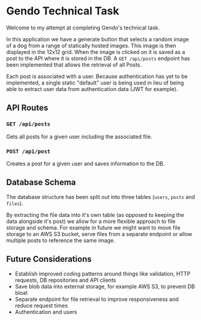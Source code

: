 # Gendo Technical Task

Welcome to my attempt at completing Gendo's technical task.

In this application we have a generate button that selects a random image of a
dog from a range of statically hosted images. This image is then displayed in
the 12x12 grid. When the image is clicked on it is saved as a post to the API
where it is stored in the DB. A `GET /api/posts` endpoint has been implemented
that allows the retrieval of all Posts.

Each post is associated with a user. Because authentication has yet to be
implemented, a single static "default" user is being used in lieu of being able
to extract user data from authentication data (JWT for example).

## API Routes

### `GET /api/posts`

Gets all posts for a given user including the associated file.

### `POST /api/post`

Creates a post for a given user and saves information to the DB.

## Database Schema

The database structure has been split out into three tables (`users`, `posts`
and `files`).

By extracting the file data into it's own table (as opposed to keeping the data
alongside it's post) we allow for a more flexible approach to file storage and
schema. For example in future we might want to move file storage to an AWS S3
bucket, serve files from a separate endpoint or allow multiple posts to
reference the same image.

## Future Considerations

- Establish improved coding patterns around things like validation, HTTP
  requests, DB repositories and API clients
- Save blob data into external storage, for example AWS S3, to prevent DB bloat
- Separate endpoint for file retrieval to improve responsiveness and reduce
  request times
- Authentication and users
